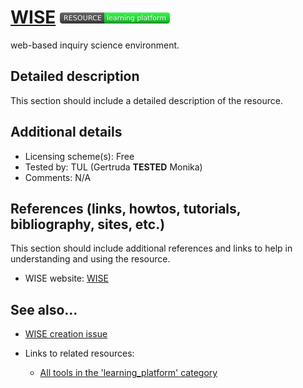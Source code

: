 # [WISE](https://wise.berkeley.edu/)  [<img src="images/resource-learning_platform.png" align="bottom">](https://github.com/e-CLOSE/Toolbox/issues?q=label%3A02_RESOURCE+label%3Alearning_platform)

web-based inquiry science environment.


## Detailed description

This section should include a detailed description of the resource.


## Additional details

- Licensing scheme(s): Free
- Tested by: TUL (Gertruda __TESTED__ Monika)
- Comments: N/A


## References (links, howtos, tutorials, bibliography, sites, etc.)

This section should include additional references and links to help in
understanding and using the resource.

- WISE website: [WISE](https://wise.berkeley.edu/)


## See also...

- [WISE creation issue](https://github.com/e-CLOSE/Toolbox/issues/192)
- Links to related resources:

  - [All tools in the 'learning_platform' category](https://github.com/e-CLOSE/Toolbox/issues?q=label%3A02_RESOURCE+label%3Alearning_platform)
